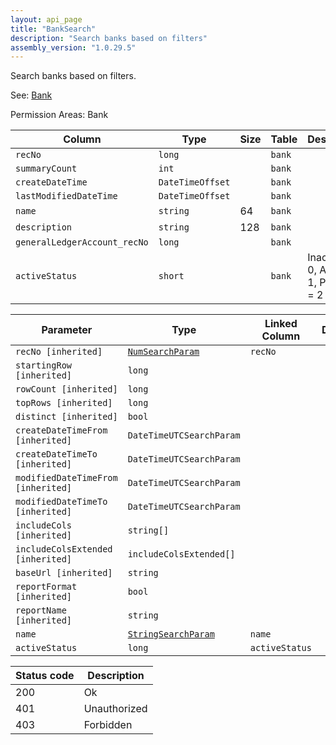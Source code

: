 ```yaml
---
layout: api_page
title: "BankSearch"
description: "Search banks based on filters"
assembly_version: "1.0.29.5"
---
```


Search banks based on filters.

See: [Bank](Bank.html)

Permission Areas: Bank

| Column | Type | Size | Table | Description |
| ------ | ---- | ---- | ----- | ----------- |
| `recNo` | `long` |  | `bank` | 
| `summaryCount` | `int` |  | `bank` | 
| `createDateTime` | `DateTimeOffset` |  | `bank` | 
| `lastModifiedDateTime` | `DateTimeOffset` |  | `bank` | 
| `name` | `string` | 64 | `bank` | 
| `description` | `string` | 128 | `bank` | 
| `generalLedgerAccount_recNo` | `long` |  | `bank` | 
| `activeStatus` | `short` |  | `bank` | Inactive = 0, Active = 1, Pending = 2

| Parameter | Type | Linked Column | Description |
| --------- | ---- | ------------- | ----------- |
| `recNo [inherited]` | [`NumSearchParam`](NumSearchParam) | `recNo` | 
| `startingRow [inherited]` | `long` |  | 
| `rowCount [inherited]` | `long` |  | 
| `topRows [inherited]` | `long` |  | 
| `distinct [inherited]` | `bool` |  | 
| `createDateTimeFrom [inherited]` | `DateTimeUTCSearchParam` |  | 
| `createDateTimeTo [inherited]` | `DateTimeUTCSearchParam` |  | 
| `modifiedDateTimeFrom [inherited]` | `DateTimeUTCSearchParam` |  | 
| `modifiedDateTimeTo [inherited]` | `DateTimeUTCSearchParam` |  | 
| `includeCols [inherited]` | `string[]` |  | 
| `includeColsExtended [inherited]` | `includeColsExtended[]` |  | 
| `baseUrl [inherited]` | `string` |  | 
| `reportFormat [inherited]` | `bool` |  | 
| `reportName [inherited]` | `string` |  | 
| `name` | [`StringSearchParam`](StringSearchParam) | `name` | 
| `activeStatus` | `long` | `activeStatus` | 

| Status code | Description |
| ----------- | ----------- |
| 200 | Ok |
| 401 | Unauthorized |
| 403 | Forbidden |


